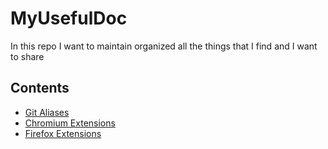 # MyUsefulDoc
In this repo I want to maintain organized all the things that I find and I want to share

## Contents
* [Git Aliases](/doc/gitAliases.md)
* [Chromium Extensions](/doc/chromiumExtensions.md)
* [Firefox Extensions](/doc/firefoxExtensions.md)
